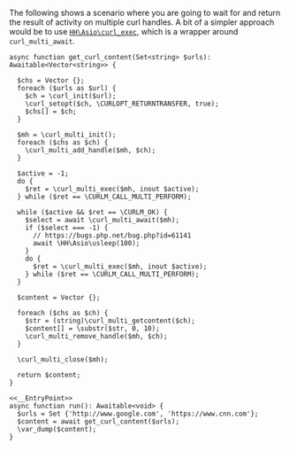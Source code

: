 The following shows a scenario where you are going to wait for and return the result of activity on multiple curl handles. A bit of a simpler approach would be to use [`HH\Asio\curl_exec`](//hack/reference/function/HH.Asio.curl_exec/), which is a wrapper around `curl_multi_await`.

```basic-usage.hack
async function get_curl_content(Set<string> $urls): Awaitable<Vector<string>> {

  $chs = Vector {};
  foreach ($urls as $url) {
    $ch = \curl_init($url);
    \curl_setopt($ch, \CURLOPT_RETURNTRANSFER, true);
    $chs[] = $ch;
  }

  $mh = \curl_multi_init();
  foreach ($chs as $ch) {
    \curl_multi_add_handle($mh, $ch);
  }

  $active = -1;
  do {
    $ret = \curl_multi_exec($mh, inout $active);
  } while ($ret == \CURLM_CALL_MULTI_PERFORM);

  while ($active && $ret == \CURLM_OK) {
    $select = await \curl_multi_await($mh);
    if ($select === -1) {
      // https://bugs.php.net/bug.php?id=61141
      await \HH\Asio\usleep(100);
    }
    do {
      $ret = \curl_multi_exec($mh, inout $active);
    } while ($ret == \CURLM_CALL_MULTI_PERFORM);
  }

  $content = Vector {};

  foreach ($chs as $ch) {
    $str = (string)\curl_multi_getcontent($ch);
    $content[] = \substr($str, 0, 10);
    \curl_multi_remove_handle($mh, $ch);
  }

  \curl_multi_close($mh);

  return $content;
}

<<__EntryPoint>>
async function run(): Awaitable<void> {
  $urls = Set {'http://www.google.com', 'https://www.cnn.com'};
  $content = await get_curl_content($urls);
  \var_dump($content);
}
```
